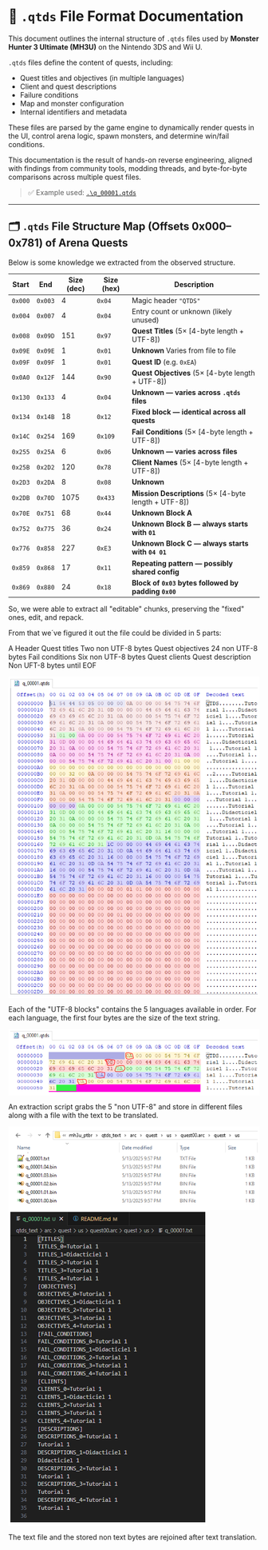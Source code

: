 # 🧾 `.qtds` File Format Documentation

This document outlines the internal structure of `.qtds` files used by **Monster Hunter 3 Ultimate (MH3U)** on the Nintendo 3DS and Wii U.

`.qtds` files define the content of quests, including:
- Quest titles and objectives (in multiple languages)
- Client and quest descriptions
- Failure conditions
- Map and monster configuration
- Internal identifiers and metadata

These files are parsed by the game engine to dynamically render quests in the UI, control arena logic, spawn monsters, and determine win/fail conditions.

This documentation is the result of hands-on reverse engineering, aligned with findings from community tools, modding threads, and byte-for-byte comparisons across multiple quest files.

> ✅ Example used: [`.\q_00001.qtds`](./q_00001.qtds)

---

## 🗂 `.qtds` File Structure Map (Offsets 0x000–0x781) of Arena Quests

Below is some knowledge we extracted from the observed structure.

| Start   | End     | Size (dec) | Size (hex) | Description                                      |
|---------|---------|------------|------------|--------------------------------------------------|
| `0x000` | `0x003` | 4          | `0x04`     | Magic header `"QTDS"`                           |
| `0x004` | `0x007` | 4          | `0x04`     | Entry count or unknown (likely unused)          |
| `0x008` | `0x09D` | 151        | `0x97`     | **Quest Titles** (5× [4-byte length + UTF-8])   |
| `0x09E` | `0x09E` | 1          | `0x01`     | **Unknown** Varies from file to file            |
| `0x09F` | `0x09F` | 1          | `0x01`     | **Quest ID** (e.g. `0xEA`)                      |
| `0x0A0` | `0x12F` | 144        | `0x90`     | **Quest Objectives** (5× [4-byte length + UTF-8]) |
| `0x130` | `0x133` | 4          | `0x04`     | **Unknown — varies across `.qtds` files**       |
| `0x134` | `0x14B` | 18         | `0x12`     | **Fixed block — identical across all quests**   |
| `0x14C` | `0x254` | 169        | `0x109`    | **Fail Conditions** (5× [4-byte length + UTF-8])|
| `0x255` | `0x25A` | 6          | `0x06`     | **Unknown — varies across files**               |
| `0x25B` | `0x2D2` | 120        | `0x78`     | **Client Names** (5× [4-byte length + UTF-8])   |
| `0x2D3` | `0x2DA` | 8          | `0x08`     | **Unknown**                           |
| `0x2DB` | `0x70D` | 1075       | `0x433`    | **Mission Descriptions** (5× [4-byte length + UTF-8]) |
| `0x70E` | `0x751` | 68         | `0x44`     | **Unknown Block A**                             |
| `0x752` | `0x775` | 36         | `0x24`     | **Unknown Block B — always starts with `01`**   |
| `0x776` | `0x858` | 227        | `0xE3`     | **Unknown Block C — always starts with `04 01`**|
| `0x859` | `0x868` | 17         | `0x11`     | **Repeating pattern — possibly shared config**  |
| `0x869` | `0x880` | 24         | `0x18`     | **Block of `0x03` bytes followed by padding `0x00`** |

So, we were able to extract all "editable" chunks, preserving the "fixed" ones, edit, and repack.

From that we´ve figured it out the file could be divided in 5 parts:

A Header
Quest titles
Two non UTF-8 bytes
Quest objectives
24 non UTF-8 bytes
Fail conditions
Six non UTF-8 bytes
Quest clients
Quest description
Non UFT-8 bytes until EOF

<div style="background-color: #ffffff; display: inline-block; padding: 4px;">
  <img src="./images/example1.png" alt="example1.png">
</div>

Each of the "UTF-8 blocks" contains the 5 languages available in order. For each language, the first
four bytes are the size of the text string.

<div style="background-color: #ffffff; display: inline-block; padding: 4px;">
  <img src="./images/example2.png" alt="example2.png">
</div>

An extraction script grabs the 5 "non UTF-8" and store in different files along with a file with the
text to be translated.

<div style="background-color: #ffffff; display: inline-block; padding: 4px;">
  <img src="./images/example3.png" alt="example3.png">
</div>

<div style="background-color: #ffffff; display: inline-block; padding: 4px;">
  <img src="./images/example4.png" alt="example4.png">
</div>

The text file and the stored non text bytes are rejoined after text translation.